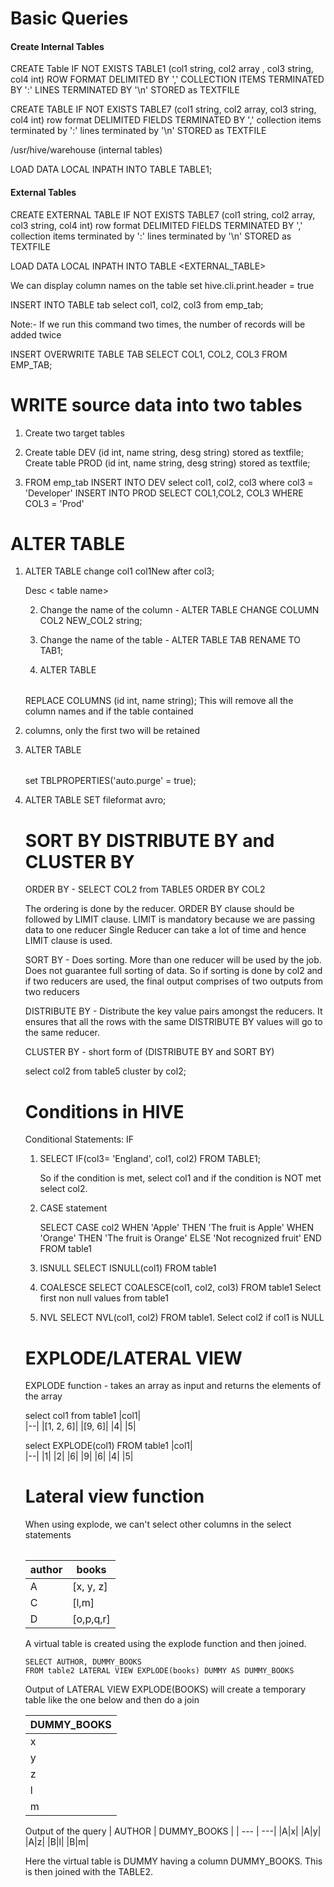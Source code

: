 
# Basic Queries

#### Create Internal Tables
CREATE Table IF NOT EXISTS TABLE1 (col1 string, col2 array<string> , col3 string, col4 int)
ROW FORMAT DELIMITED BY   ','
COLLECTION ITEMS TERMINATED BY ':' 
LINES TERMINATED BY '\n'
STORED as TEXTFILE


CREATE TABLE IF NOT EXISTS TABLE7 (col1 string, col2 array<string>, col3 string, col4 int) 
row format DELIMITED FIELDS TERMINATED BY ','
collection items terminated by ':'
lines terminated by '\n'
STORED as TEXTFILE

/usr/hive/warehouse (internal tables)

LOAD DATA LOCAL INPATH <data path> INTO TABLE TABLE1;

#### External Tables
CREATE EXTERNAL TABLE IF NOT EXISTS TABLE7 (col1 string, col2 array<string>, col3 string, col4 int) 
row format DELIMITED FIELDS TERMINATED BY ',' collection items terminated by ':' lines terminated by '\n'
STORED as TEXTFILE

LOAD DATA LOCAL INPATH <PATH> INTO TABLE <EXTERNAL_TABLE>

We can display column names on the table
set hive.cli.print.header = true


INSERT INTO TABLE tab select col1, col2, col3 from emp_tab;

Note:- If we run this command two times, the number of records will be added twice

INSERT OVERWRITE TABLE TAB SELECT COL1, COL2, COL3 FROM EMP_TAB;

# WRITE source data into two tables 

 1. Create two target tables
 2. Create table DEV (id int, name string, desg string) stored as textfile;
	Create table PROD (id int, name string, desg string) stored as textfile;
	
3. FROM emp_tab INSERT INTO DEV select col1, col2, col3 where col3 = 'Developer' INSERT INTO PROD SELECT COL1,COL2, COL3 WHERE COL3 = 'Prod'

# ALTER TABLE
1. ALTER TABLE <Table Name> change col1 col1New after col3; 

Desc < table name>

2. Change the name of the column - ALTER TABLE CHANGE COLUMN COL2 NEW_COL2 string; 

3. Change the name of the table -  ALTER TABLE TAB RENAME TO TAB1;

4. ALTER TABLE <TABLE NAME> REPLACE COLUMNS (id int, name string); This will remove all the column names and if the table contained 
5. columns, only the first two will be retained

6. ALTER TABLE <table name> set TBLPROPERTIES('auto.purge' = true);
7. ALTER TABLE SET fileformat avro;


# SORT BY DISTRIBUTE BY and CLUSTER BY 

ORDER BY  - SELECT COL2 from TABLE5 ORDER BY COL2

The ordering is done by the reducer. ORDER BY clause should be followed by LIMIT clause. LIMIT is mandatory because we are passing data to one reducer 
Single Reducer can take a lot of time and hence LIMIT clause is used. 

SORT BY - Does sorting. More than one reducer will be used by the job. Does not guarantee full sorting of data. So if sorting is done by col2 and if two reducers are used, the final output comprises of two outputs from two reducers

DISTRIBUTE BY - Distribute the key value pairs amongst the reducers. It ensures that all the rows with the same DISTRIBUTE BY values will go to the same reducer. 

CLUSTER BY - short form of (DISTRIBUTE BY and SORT BY)

select col2 from table5 cluster by col2; 

# Conditions in HIVE
Conditional Statements: IF 

1. SELECT IF(col3= 'England', col1, col2) FROM TABLE1; 

	So if the condition is met, select col1 and if the condition is NOT met select col2.

2. CASE statement 

	SELECT CASE col2 
		WHEN 'Apple' THEN 'The fruit is Apple'
		WHEN 'Orange' THEN 'The fruit is Orange'
		ELSE 'Not recognized fruit'
		END 
	FROM table1 

3. ISNULL 
	SELECT ISNULL(col1) FROM table1

4. COALESCE 
	SELECT COALESCE(col1, col2, col3) FROM table1 	Select first non null values from table1

5. NVL 
	SELECT NVL(col1, col2) FROM table1. Select col2 if col1 is NULL


# EXPLODE/LATERAL VIEW

EXPLODE function - takes an array as input and returns the elements of the array

select col1 from table1
|col1|  
|--|
|[1, 2, 6]|
|[9, 6]|
|4|
|5|


select EXPLODE(col1) FROM table1
|col1|  
|--|
|1|
|2|
|6|
|9|
|6|
|4|
|5|

# Lateral view function

When using explode, we can't select other columns in the select statements 
 
| author | books  |
|---|---|
|A|[x, y, z]|
|C|[l,m]| 
|D|[o,p,q,r]|


A virtual table is created using the explode function and then joined. 

    SELECT AUTHOR, DUMMY_BOOKS 
    FROM table2 LATERAL VIEW EXPLODE(books) DUMMY AS DUMMY_BOOKS

Output of LATERAL VIEW EXPLODE(BOOKS) 
will create a temporary table like the one below and then do a join

| DUMMY_BOOKS|
|---|
|x|
|y|
|z|
|l|
|m|

Output of the query 
| AUTHOR | DUMMY_BOOKS |
| --- | ---|
|A|x|
|A|y|
|A|z|
|B|l|
|B|m|

Here the virtual table is DUMMY having a column DUMMY_BOOKS. This is then joined with the TABLE2. 

